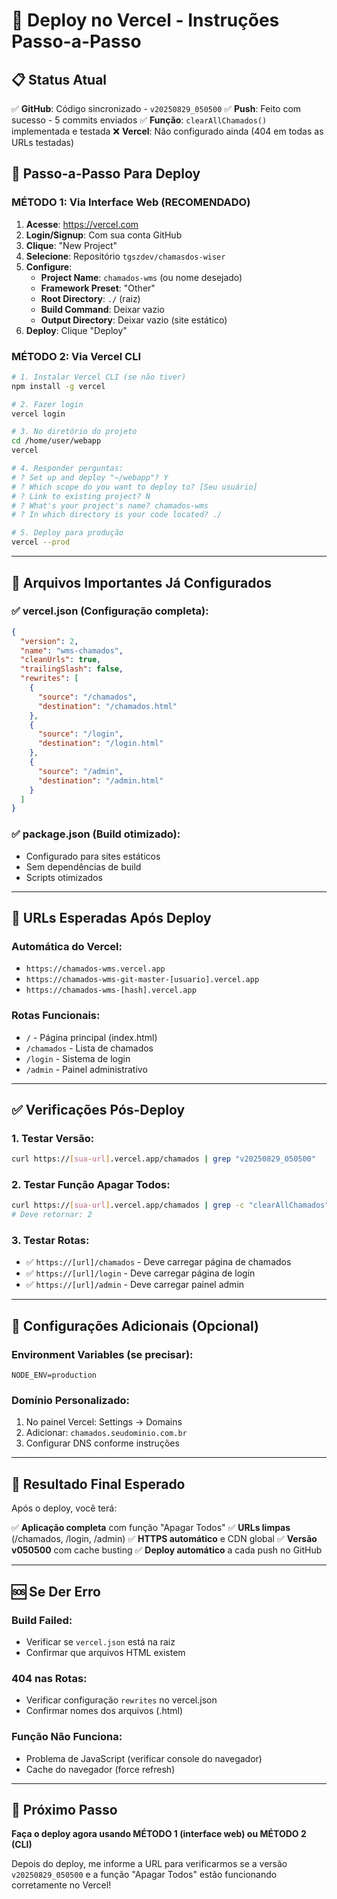 # 🚀 Deploy no Vercel - Instruções Passo-a-Passo

## 📋 **Status Atual**

✅ **GitHub**: Código sincronizado - `v20250829_050500`
✅ **Push**: Feito com sucesso - 5 commits enviados
✅ **Função**: `clearAllChamados()` implementada e testada
❌ **Vercel**: Não configurado ainda (404 em todas as URLs testadas)

## 🎯 **Passo-a-Passo Para Deploy**

### **MÉTODO 1: Via Interface Web (RECOMENDADO)**

1. **Acesse**: https://vercel.com
2. **Login/Signup**: Com sua conta GitHub
3. **Clique**: "New Project" 
4. **Selecione**: Repositório `tgszdev/chamasdos-wiser`
5. **Configure**:
   - **Project Name**: `chamados-wms` (ou nome desejado)
   - **Framework Preset**: "Other"
   - **Root Directory**: `./` (raiz)
   - **Build Command**: Deixar vazio
   - **Output Directory**: Deixar vazio (site estático)
6. **Deploy**: Clique "Deploy"

### **MÉTODO 2: Via Vercel CLI**

```bash
# 1. Instalar Vercel CLI (se não tiver)
npm install -g vercel

# 2. Fazer login
vercel login

# 3. No diretório do projeto
cd /home/user/webapp
vercel

# 4. Responder perguntas:
# ? Set up and deploy "~/webapp"? Y
# ? Which scope do you want to deploy to? [Seu usuário]
# ? Link to existing project? N
# ? What's your project's name? chamados-wms
# ? In which directory is your code located? ./

# 5. Deploy para produção
vercel --prod
```

---

## 📁 **Arquivos Importantes Já Configurados**

### ✅ **vercel.json** (Configuração completa):
```json
{
  "version": 2,
  "name": "wms-chamados", 
  "cleanUrls": true,
  "trailingSlash": false,
  "rewrites": [
    {
      "source": "/chamados",
      "destination": "/chamados.html"
    },
    {
      "source": "/login", 
      "destination": "/login.html"
    },
    {
      "source": "/admin",
      "destination": "/admin.html"
    }
  ]
}
```

### ✅ **package.json** (Build otimizado):
- Configurado para sites estáticos
- Sem dependências de build
- Scripts otimizados

---

## 🎯 **URLs Esperadas Após Deploy**

### **Automática do Vercel**:
- `https://chamados-wms.vercel.app` 
- `https://chamados-wms-git-master-[usuario].vercel.app`
- `https://chamados-wms-[hash].vercel.app`

### **Rotas Funcionais**:
- `/` - Página principal (index.html)
- `/chamados` - Lista de chamados 
- `/login` - Sistema de login
- `/admin` - Painel administrativo

---

## ✅ **Verificações Pós-Deploy**

### **1. Testar Versão**:
```bash
curl https://[sua-url].vercel.app/chamados | grep "v20250829_050500"
```

### **2. Testar Função Apagar Todos**:
```bash  
curl https://[sua-url].vercel.app/chamados | grep -c "clearAllChamados"
# Deve retornar: 2
```

### **3. Testar Rotas**:
- ✅ `https://[url]/chamados` - Deve carregar página de chamados
- ✅ `https://[url]/login` - Deve carregar página de login  
- ✅ `https://[url]/admin` - Deve carregar painel admin

---

## 🔧 **Configurações Adicionais (Opcional)**

### **Environment Variables** (se precisar):
```
NODE_ENV=production
```

### **Domínio Personalizado**:
1. No painel Vercel: Settings → Domains
2. Adicionar: `chamados.seudominio.com.br`
3. Configurar DNS conforme instruções

---

## 📱 **Resultado Final Esperado**

Após o deploy, você terá:

✅ **Aplicação completa** com função "Apagar Todos"
✅ **URLs limpas** (/chamados, /login, /admin) 
✅ **HTTPS automático** e CDN global
✅ **Versão v050500** com cache busting
✅ **Deploy automático** a cada push no GitHub

---

## 🆘 **Se Der Erro**

### **Build Failed**:
- Verificar se `vercel.json` está na raiz
- Confirmar que arquivos HTML existem

### **404 nas Rotas**:
- Verificar configuração `rewrites` no vercel.json
- Confirmar nomes dos arquivos (.html)

### **Função Não Funciona**:
- Problema de JavaScript (verificar console do navegador)
- Cache do navegador (force refresh)

---

## 🎯 **Próximo Passo**

**Faça o deploy agora usando MÉTODO 1 (interface web) ou MÉTODO 2 (CLI)**

Depois do deploy, me informe a URL para verificarmos se a versão `v20250829_050500` e a função "Apagar Todos" estão funcionando corretamente no Vercel!